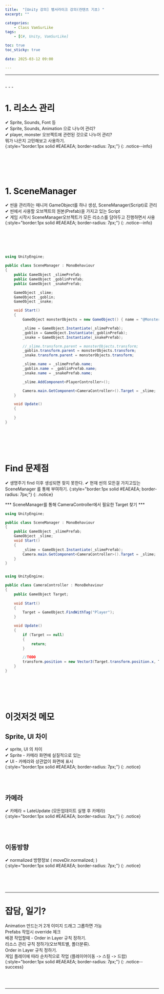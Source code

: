 ```yaml
---
title:  "[Unity 강의] 뱀서라이크 강의(컨텐츠 기초) "
excerpt: ""

categories:
    - Class VamSurLike
tags:
    - [C#, Unity, VamSurLike]

toc: true
toc_sticky: true
 
date: 2025-03-12 09:00

---
```

- - -


<br>
- - - 


# 1. 리소스 관리
✔ Sprite, Sounds, Font 등  
✔ Sprite, Sounds, Animation 으로 나누어 관리?  
✔ player, monster 오브젝트에 관련된 것으로 나누어 관리?  
뭐가 나은지 고민해보고 사용하기.  
{:style="border:1px solid #EAEAEA; border-radius: 7px;"}
{: .notice--info}  

<br><br><br><br>

# 1. SceneManager
✔ 씬을 관리하는 매니저 GameObject를 하나 생성, SceneManager(Script)로 관리  
✔ 씬에서 사용할 오브젝트의 원본(Prefab)을 가지고 있는 Script  
✔ 게임 시작시 SceneManager오브젝트가 모든 리소스를 담아두고 진행하면서 사용  
{:style="border:1px solid #EAEAEA; border-radius: 7px;"}
{: .notice--info}  

<br><br><br><br>

<div class="notice--primary" markdown="1"> 

```c# 
using UnityEngine;

public class SceneManager : MonoBehaviour
{
    public GameObject _slimePrefab;
    public GameObject _goblinPrefab;
    public GameObject _snakePrefab;

    GameObject _slime;
    GameObject _goblin;
    GameObject _snake;

    void Start()
    {
        GameObject monsterObjects = new GameObject() { name = "@Monsters" };

        _slime = GameObject.Instantiate(_slimePrefab);
        _goblin = GameObject.Instantiate(_goblinPrefab);
        _snake = GameObject.Instantiate(_snakePrefab);

        //_slime.transform.parent = monsterObjects.transform;
        _goblin.transform.parent = monsterObjects.transform;
        _snake.transform.parent = monsterObjects.transform;

        _slime.name = _slimePrefab.name;
        _goblin.name = _goblinPrefab.name;
        _snake.name = _snakePrefab.name;

        _slime.AddComponent<PlayerController>();

        Camera.main.GetComponent<CameraController>().Target = _slime;
    }

    void Update()
    {
        
    }
}

```
</div>

<br><br><br><br>

# Find 문제점
✔ 생명주기 find 이후 생성되면 찾지 못한다.
✔ 현재 씬의 모든걸 가지고있는 SceneManager 를 통해 부여하기.
{:style="border:1px solid #EAEAEA; border-radius: 7px;"}
{: .notice}  

*** SceneManager를 통해 CameraController에서 필요한 Target 찾기 *** 

<div class="notice--primary" markdown="1"> 

```c# 
using UnityEngine;

public class SceneManager : MonoBehaviour
{
    public GameObject _slimePrefab;
    GameObject _slime;
    void Start()
    {
        _slime = GameObject.Instantiate(_slimePrefab);
        Camera.main.GetComponent<CameraController>().Target = _slime;
    }
}


using UnityEngine;

public class CameraController : MonoBehaviour
{
    public GameObject Target;
    
    void Start()
    {
        Target = GameObject.FindWithTag("Player");
    }

    void Update()
    {
        if (Target == null) 
        {
            return;
        }

        //TODO
        transform.position = new Vector3(Target.transform.position.x, Target.transform.position.y, -10);
    }
}


```
</div>

<br><br><br><br>

# 이것저것 메모

## Sprite, UI 차이
✔ sprite, UI 의 차이  
✔ Sprite - 카메라 화면에 실질적으로 있는  
✔ UI - 카메라와 상관없이 화면에 표시  
{:style="border:1px solid #EAEAEA; border-radius: 7px;"}
{: .notice}  

<br><br>

## 카메라
✔ 카메라 = LateUpdate (모든업데이트 실행 후 카메라)  
{:style="border:1px solid #EAEAEA; border-radius: 7px;"}
{: .notice}  

<br><br>

## 이동방향
✔ normalized 방향정보 ( moveDir.normalized; )  
{:style="border:1px solid #EAEAEA; border-radius: 7px;"}
{: .notice}  


<br><br><br>
- - - 

# 잡담, 일기?
Animation 만드는거 2개 이미지 드래그 그롭하면 가능  
Prefabs 작업시 override 체크  
배경 작업할때 - Order in Layer 규칙 정하기.  
리소스 관리 규칙 정하기(오브젝트별, 폴더분류).  
Order in Layer 규칙 정하기.  
게임 플레이에 따라 순차적으로 작업 (플레이어이동 -> 스킬 -> 드랍)  
{:style="border:1px solid #EAEAEA; border-radius: 7px;"}
{: .notice--success}  


<br><br>
- - -